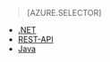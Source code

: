 > [AZURE.SELECTOR]
- [.NET](../articles/media-services/media-services-dotnet-configure-asset-delivery-policy.md)
- [REST-API](../articles/media-services/media-services-rest-configure-asset-delivery-policy.md)
- [Java](https://github.com/southworkscom/azure-sdk-for-media-services-java-samples)